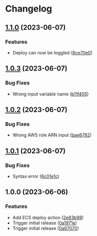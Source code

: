 # Changelog

## [1.1.0](https://github.com/oslokommune/composite-actions/compare/ecs-update-and-deploy-task-definition-v1.0.3...ecs-update-and-deploy-task-definition-v1.1.0) (2023-06-07)


### Features

* Deploy can now be toggled ([8ce70e0](https://github.com/oslokommune/composite-actions/commit/8ce70e04f1ea75ac876cb797797f697470aae2ea))

## [1.0.3](https://github.com/oslokommune/composite-actions/compare/ecs-update-and-deploy-task-definition-v1.0.2...ecs-update-and-deploy-task-definition-v1.0.3) (2023-06-07)


### Bug Fixes

* Wrong input variable name ([b11f405](https://github.com/oslokommune/composite-actions/commit/b11f4059cc4605e3c9fc966f5ea1d825b5244fe5))

## [1.0.2](https://github.com/oslokommune/composite-actions/compare/ecs-update-and-deploy-task-definition-v1.0.1...ecs-update-and-deploy-task-definition-v1.0.2) (2023-06-07)


### Bug Fixes

* Wrong AWS role ARN input ([bae6792](https://github.com/oslokommune/composite-actions/commit/bae679287456bea8e49f79e4ccbd658241b01d61))

## [1.0.1](https://github.com/oslokommune/composite-actions/compare/ecs-update-and-deploy-task-definition-v1.0.0...ecs-update-and-deploy-task-definition-v1.0.1) (2023-06-07)


### Bug Fixes

* Syntax error ([6c01e1c](https://github.com/oslokommune/composite-actions/commit/6c01e1c9e412e18f087857d2e36364541ccb96bb))

## 1.0.0 (2023-06-06)


### Features

* Add ECS deploy action ([2e83b98](https://github.com/oslokommune/composite-actions/commit/2e83b986115bcc0940c064c27a6593579655948c))
* Trigger initial release ([0a1971e](https://github.com/oslokommune/composite-actions/commit/0a1971e2143acc3ae01c8f20f5405a707426099e))
* Trigger initial release ([0a67070](https://github.com/oslokommune/composite-actions/commit/0a670707174238822c0655176eac3f0a4f15f4f9))

